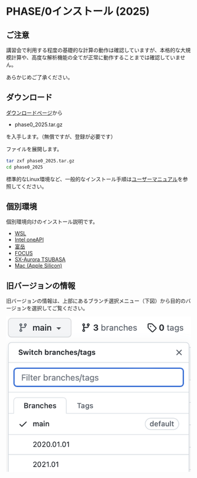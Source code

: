 # PHASE/0インストール (2025)

## ご注意

講習会で利用する程度の基礎的な計算の動作は確認していますが、本格的な大規模計算や、高度な解析機能の全てが正常に動作することまでは確認していません。

あらかじめご了承ください。

## ダウンロード

[ダウンロードページ](https://azuma.nims.go.jp/cms1/downloads/software)から

- phase0_2025.tar.gz

を入手します。（無償ですが、登録が必要です）

ファイルを展開します。

```sh
tar zxf phase0_2025.tar.gz
cd phase0_2025
```

標準的なLinux環境など、一般的なインストール手順は[ユーザーマニュアル](https://phase0.readthedocs.io/ja/latest/install/install.html)を参照してください。

## 個別環境

個別環境向けのインストール説明です。

- [WSL](./WSL/README.md)
- [Intel oneAPI](./InteloneAPI/README.md)
- [富岳](./Fugaku/README.md)
- [FOCUS](./FOCUS/README.md)
- [SX-Aurora TSUBASA](./Aurora/README.md)
- [Mac (Apple Silicon)](./Mac_M1/README.md)

## 旧バージョンの情報

旧バージョンの情報は、上部にあるブランチ選択メニュー（下図）から目的のバージョンを選択してご覧ください。

![ブランチ選択](./branches.png)
